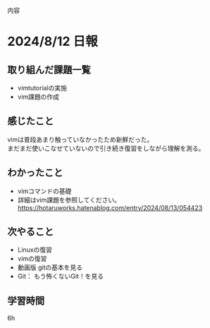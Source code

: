 内容
# 2024/8/12 日報
## 取り組んだ課題一覧
+ vimtutorialの実施
+ vim課題の作成

## 感じたこと
vimは普段あまり触っていなかったため新鮮だった。  
まだまだ使いこなせていないので引き続き復習をしながら理解を測る。

## わかったこと
+ vimコマンドの基礎
+ 詳細はvim課題を参照してください。  
https://hotaruworks.hatenablog.com/entry/2024/08/13/054423

## 次やること
+ Linuxの復習
+ vimの復習
+ 動画版 gitの基本を見る
+ Git： もう怖くないGit！を見る

## 学習時間
6h